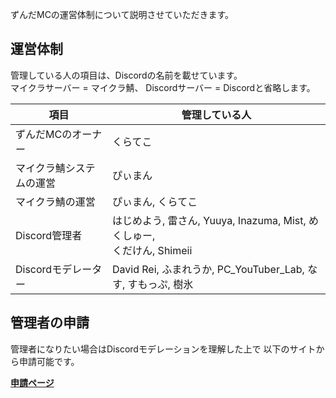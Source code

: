 ずんだMCの運営体制について説明させていただきます。
## 運営体制
管理している人の項目は、Discordの名前を載せています。<br>
マイクラサーバー = マイクラ鯖、
Discordサーバー = Discordと省略します。

| 項目      | 管理している人                        |
| ----------- | ------------------------------------ |
| ずんだMCのオーナー | くらてこ |
| マイクラ鯖システムの運営 | ぴぃまん|
| マイクラ鯖の運営 | ぴぃまん, くらてこ |
| Discord管理者 | はじめよう, 雷さん, Yuuya, Inazuma, Mist, めくしゅー,<br> くだけん, Shimeii|
| Discordモデレーター    | David Rei, ふまれうか, PC_YouTuber_Lab, なす, すもっぷ, 樹氷 |  


## 管理者の申請
管理者になりたい場合はDiscordモデレーションを理解した上で
以下のサイトから申請可能です。
 
**[申請ページ](https://zundamc.net/staff-request/)**